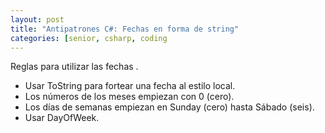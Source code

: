 ```yaml
---
layout: post
title: "Antipatrones C#: Fechas en forma de string"
categories: [senior, csharp, coding
---
```


Reglas para utilizar las fechas <!--more-->.

- Usar ToString para fortear una fecha al estilo local.
- Los números de los meses empiezan con 0 (cero).
- Los días de semanas empiezan en Sunday (cero) hasta Sábado (seis).
- Usar DayOfWeek.
